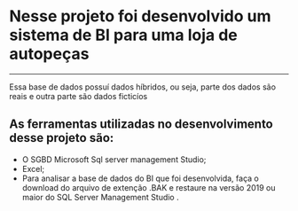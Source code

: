 # Nesse projeto foi desenvolvido um sistema de BI para uma loja de autopeças 
---
Essa base de dados possuí dados híbridos, ou seja, parte dos dados são reais e outra parte são dados ficticíos

## As ferramentas utilizadas no desenvolvimento desse projeto são:
* O SGBD Microsoft Sql server management Studio;
* Excel;
* Para analisar a base de dados do BI que foi desenvolvida, faça o download do arquivo de extenção .BAK e restaure na versão 2019 ou maior do SQL Server Management Studio .
